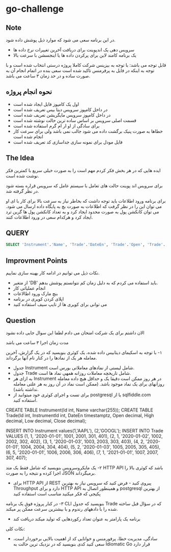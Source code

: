 # go-challenge

## Note

در این برنامه سعی می شود که موارد ذیل پوشش داده شود.
- سرویس دهی یک اندپوینت برای دریافت آخرین تغییرات نرخ داده ها
- یک برنامه کامند لاین برای پرکردن داده ها یا اینجسشن با سرعت بالا

قابل توجه می باشد:
با توجه به بیزینس شرکت کاملا پروژه درستی انتخاب شده است و با توجه به اینکه در فایل به پرفرمنس تاکید شده است سعی بنده در اتمام انجام آن به صورت ساده و در حد زمان ۳ ساعت می باشد.

## نحوه انجام پروژه

- اول یک کامپوز فایل ایجاد شده است
- در داخل کامپوز سرویس دیتا بیس تعریف شده است
- در داخل کامپوز سرویس مایگریشن تعریف شده است
- قسمت اصلی سرویس بر اساس ساده ترین حالت نوشته شده است
- برای سادگی از او ار ام گرم استفاده شده است
- خطاها به صورت پنیک برگشت داده می شود جالب نمی باشد ولی برای سرعت کار انجام شده است
- فایل مودل برای نمونه سازی جداسازی کد تعریف شده است

## The Idea

ایده هایی که در هر بخش فکر کردم مهم است را به صورت خیلی سریع با کمترین فکر نوشت شده است.

برای سرویس اند پوینت حالت های تعامل با سیستم عامل که سرویس قراره بسته شود در نظر گرفته شد.

برای برنامه ورود اطلاعات باید توجه داشت که بخاطر نیاز به سرعت بالا برای کار با ای او می توان این را در نظر گرفت که اطلاعات به صورت بچ به پایگاه داده ارسال می شود. می توان کانکشن پول به صورت محدود ایجاد کرد و به تعداد کانکشن پول ها گرین ترد ایجاد کرد و هرکدام سعی در ورود اطلاعات کنند.

## QUERY

```SQL
SELECT 'Instrument'.'Name', 'Trade'.'DateEn', 'Trade'.'Open', 'Trade'.'High', 'Trade'.'Low', 'Trade'.'Close' FROM Instrument RIGHT JOIN Trade ON 'Instrument'.'Id' = 'Trade'.'InstrumentId'
```

## Improvment Points

نکات ذیل می توانیم در ادامه کار بهینه سازی نماییم.

- از متغیر 'DB' باید استفاده می کردم که به دلیل زمان کم نتوانستم پوشش بدهم.
- انجام عملیاتی کار
- بنچ مارک ورود اطالاعات
- اپلای کردن کویری در برنامه
- می توانی برای کویری ها از تایپ سیف استفاده کنید

## Question

الان داشتم برای یک شرکت امتحان می دادم لطفا این سوال جایی داده نشود

مدت زمان اجرا ۳ ساعت می باشد

١- با توجه به اسکیمای دیتابیس داده شده، یک کوئری بنویسید که در یک گزارش، آخرین معامله هر یک از نمادها را در کنار نام آنها برگرداند.

- جدول Instrument شامل لیستی از نمادهای معاملاتی بورس است.
- جدول Trade شامل تاریخچه معاملات روزانه همهی نماد ها است.
- به ازای هر Instrument در هر روز ممکن است دقیقا یک و حداقل هیچ داده معامله روزانهای برای یک نماد موجود باشد.
(ممکن است نماد در آن روز به هر علتی معامله نداشته باشد).
- برای تست و اجرای کوئری خود میتوانید از postgresql یا از sqlfiddle.com استفاده کنید.

CREATE TABLE Instrument(Id int, Name varchar(255));
CREATE TABLE Trade(Id int, InstrumentId int, DateEn timestamptz, Open decimal, High decimal, Low decimal, Close decimal);

INSERT INTO Instrument values(1,'AAPL'), (2,'GOOGL');
INSERT INTO Trade VALUES
(1, 1, '2020-01-01', 1001, 2001, 301, 401),
(2, 1, '2020-01-02', 1002, 2002, 302, 402),
(3, 1, '2020-01-03', 1003, 2003, 303, 403),
(4, 2, '2020-01-01', 1004, 2004, 304, 404),
(5, 2, '2020-01-03', 1005, 2005, 305, 405),
(6, 5, '2020-01-01', 1006, 2006, 306, 406),
(7, 1, '2021-01-01', 1007, 2007, 307, 407);

٢- یک مایکروسرویس بنویسید که شامل فقط یک متد HTTP API باشد که کوئری بالا را اجرا کرده و نتیجه را به صورت JSON برمیگرداند.
- برای HTTP API از REST پیروی کنید - فرض کنید که سرویس نیاز به بهترین Throughput دارد و برای HTTP API و همینطور اتصال به postgresql از بهترین پکیجی که فکر میکنید مناسب است استفاده کنید

٣- در کنار پروژه فوق یک برنامه CLI بنویسید که جدول Trade که در سؤال قبل ساخته شده را با دادههای رندوم و با بیشترین سرعت ممکن پر میکند.
- برنامه یک پارامتر به عنوان تعداد رکوردهایی که تولید میکند دریافت کند

نکات کلی:
- سادگی، مدیریت خطا، پرفورمنس و خوانایی کد از اهمیت بالایی برخوردار است، سعی کنید کدی بنویسید که در نزدیک ترین حالت به Idiomatic Go قرار دارد

